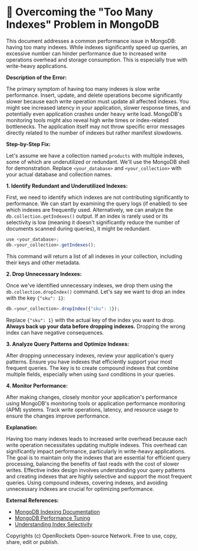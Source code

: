 # 🐞 Overcoming the "Too Many Indexes" Problem in MongoDB


This document addresses a common performance issue in MongoDB: having too many indexes. While indexes significantly speed up queries, an excessive number can hinder performance due to increased write operations overhead and storage consumption.  This is especially true with write-heavy applications.

**Description of the Error:**

The primary symptom of having too many indexes is slow write performance.  Insert, update, and delete operations become significantly slower because each write operation must update all affected indexes. You might see increased latency in your application, slower response times, and potentially even application crashes under heavy write load.  MongoDB's monitoring tools might also reveal high write times or index-related bottlenecks.  The application itself may not throw specific error messages directly related to the number of indexes but rather manifest slowdowns.


**Step-by-Step Fix:**

Let's assume we have a collection named `products` with multiple indexes, some of which are underutilized or redundant.  We'll use the MongoDB shell for demonstration.  Replace `<your_database>` and `<your_collection>` with your actual database and collection names.

**1. Identify Redundant and Underutilized Indexes:**

First, we need to identify which indexes are not contributing significantly to performance.  We can start by examining the query logs (if enabled) to see which indexes are frequently used.  Alternatively, we can analyze the `db.collection.getIndexes()` output.  If an index is rarely used or its selectivity is low (meaning it doesn't significantly reduce the number of documents scanned during queries), it might be redundant.

```javascript
use <your_database>;
db.<your_collection>.getIndexes();
```

This command will return a list of all indexes in your collection, including their keys and other metadata.

**2. Drop Unnecessary Indexes:**

Once we've identified unnecessary indexes, we drop them using the `db.collection.dropIndex()` command.  Let's say we want to drop an index with the key `{"sku": 1}`:

```javascript
db.<your_collection>.dropIndex({"sku": 1});
```

Replace `{"sku": 1}` with the actual key of the index you want to drop.  **Always back up your data before dropping indexes.**  Dropping the wrong index can have negative consequences.


**3. Analyze Query Patterns and Optimize Indexes:**

After dropping unnecessary indexes, review your application's query patterns.  Ensure you have indexes that efficiently support your most frequent queries.  The key is to create compound indexes that combine multiple fields, especially when using `$and` conditions in your queries.


**4. Monitor Performance:**

After making changes, closely monitor your application's performance using MongoDB's monitoring tools or application performance monitoring (APM) systems.  Track write operations, latency, and resource usage to ensure the changes improve performance.


**Explanation:**

Having too many indexes leads to increased write overhead because each write operation necessitates updating multiple indexes. This overhead can significantly impact performance, particularly in write-heavy applications.  The goal is to maintain only the indexes that are essential for efficient query processing, balancing the benefits of fast reads with the cost of slower writes.  Effective index design involves understanding your query patterns and creating indexes that are highly selective and support the most frequent queries.  Using compound indexes, covering indexes, and avoiding unnecessary indexes are crucial for optimizing performance.


**External References:**

* [MongoDB Indexing Documentation](https://www.mongodb.com/docs/manual/indexes/)
* [MongoDB Performance Tuning](https://www.mongodb.com/docs/manual/tutorial/optimize-for-performance/)
* [Understanding Index Selectivity](https://www.mongodb.com/community/blog/understanding-index-selectivity)


Copyrights (c) OpenRockets Open-source Network. Free to use, copy, share, edit or publish.

